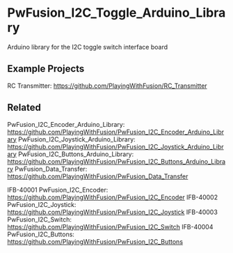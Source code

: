 # PwFusion_I2C_Toggle_Arduino_Library
Arduino library for the I2C toggle switch interface board

## Example Projects
RC Transmitter: https://github.com/PlayingWithFusion/RC_Transmitter

## Related
PwFusion_I2C_Encoder_Arduino_Library:   https://github.com/PlayingWithFusion/PwFusion_I2C_Encoder_Arduino_Library
PwFusion_I2C_Joystick_Arduino_Library:  https://github.com/PlayingWithFusion/PwFusion_I2C_Joystick_Arduino_Library
PwFusion_I2C_Buttons_Arduino_Library:   https://github.com/PlayingWithFusion/PwFusion_I2C_Buttons_Arduino_Library
PwFusion_Data_Transfer:                 https://github.com/PlayingWithFusion/PwFusion_Data_Transfer

IFB-40001 PwFusion_I2C_Encoder:     https://github.com/PlayingWithFusion/PwFusion_I2C_Encoder
IFB-40002 PwFusion_I2C_Joystick:    https://github.com/PlayingWithFusion/PwFusion_I2C_Joystick
IFB-40003 PwFusion_I2C_Switch:      https://github.com/PlayingWithFusion/PwFusion_I2C_Switch
IFB-40004 PwFusion_I2C_Buttons:     https://github.com/PlayingWithFusion/PwFusion_I2C_Buttons

